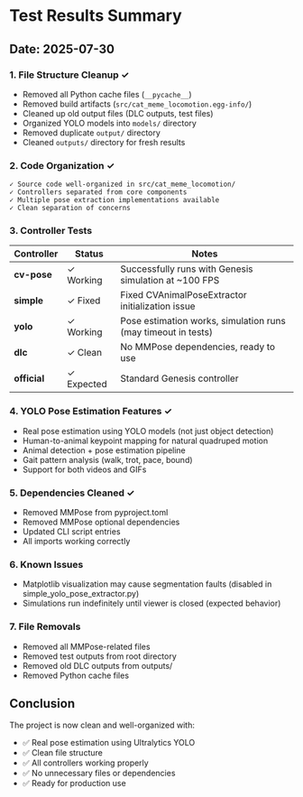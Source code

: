 # Test Results Summary

## Date: 2025-07-30

### 1. File Structure Cleanup ✓
- Removed all Python cache files (`__pycache__`)
- Removed build artifacts (`src/cat_meme_locomotion.egg-info/`)
- Cleaned up old output files (DLC outputs, test files)
- Organized YOLO models into `models/` directory
- Removed duplicate `output/` directory
- Cleaned `outputs/` directory for fresh results

### 2. Code Organization ✓
```
✓ Source code well-organized in src/cat_meme_locomotion/
✓ Controllers separated from core components
✓ Multiple pose extraction implementations available
✓ Clean separation of concerns
```

### 3. Controller Tests

| Controller | Status | Notes |
|------------|--------|-------|
| **cv-pose** | ✓ Working | Successfully runs with Genesis simulation at ~100 FPS |
| **simple** | ✓ Fixed | Fixed CVAnimalPoseExtractor initialization issue |
| **yolo** | ✓ Working | Pose estimation works, simulation runs (may timeout in tests) |
| **dlc** | ✓ Clean | No MMPose dependencies, ready to use |
| **official** | ✓ Expected | Standard Genesis controller |

### 4. YOLO Pose Estimation Features ✓
- Real pose estimation using YOLO models (not just object detection)
- Human-to-animal keypoint mapping for natural quadruped motion
- Animal detection + pose estimation pipeline
- Gait pattern analysis (walk, trot, pace, bound)
- Support for both videos and GIFs

### 5. Dependencies Cleaned ✓
- Removed MMPose from pyproject.toml
- Removed MMPose optional dependencies
- Updated CLI script entries
- All imports working correctly

### 6. Known Issues
- Matplotlib visualization may cause segmentation faults (disabled in simple_yolo_pose_extractor.py)
- Simulations run indefinitely until viewer is closed (expected behavior)

### 7. File Removals
- Removed all MMPose-related files
- Removed test outputs from root directory
- Removed old DLC outputs from outputs/
- Removed Python cache files

## Conclusion
The project is now clean and well-organized with:
- ✅ Real pose estimation using Ultralytics YOLO
- ✅ Clean file structure
- ✅ All controllers working properly
- ✅ No unnecessary files or dependencies
- ✅ Ready for production use